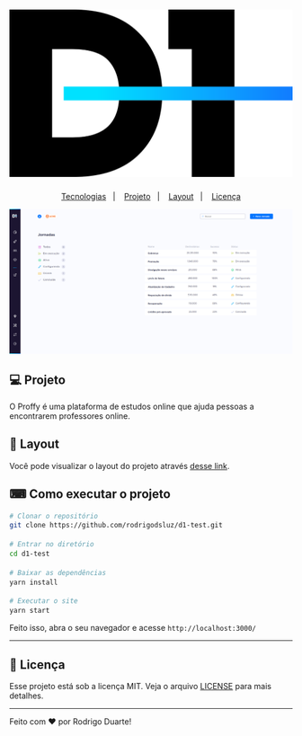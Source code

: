 <h1 align="center">
    <img alt="D1" title="D1" src="logotipo.png" />
</h1>

<p align="center">
  <a href="#rocket-tecnologias">Tecnologias</a>&nbsp;&nbsp;&nbsp;|&nbsp;&nbsp;&nbsp;
  <a href="#-projeto">Projeto</a>&nbsp;&nbsp;&nbsp;|&nbsp;&nbsp;&nbsp;
  <a href="#-layout">Layout</a>&nbsp;&nbsp;&nbsp;|&nbsp;&nbsp;&nbsp;
  <a href="#memo-licença">Licença</a>
</p>

![Screenshot](d1-image.png)






## 💻 Projeto

O Proffy é uma plataforma de estudos online que ajuda pessoas a encontrarem professores online.

## 🔖 Layout

Você pode visualizar o layout do projeto através [desse link](https://xd.adobe.com/view/f41cc902-3388-42d8-826a-8cbd874656bb-a14f/).

## ⌨ Como executar o projeto

```bash
# Clonar o repositório
git clone https://github.com/rodrigodsluz/d1-test.git

# Entrar no diretório
cd d1-test

# Baixar as dependências
yarn install

# Executar o site
yarn start
```

Feito isso, abra o seu navegador e acesse `http://localhost:3000/`

---


## :memo: Licença

Esse projeto está sob a licença MIT. Veja o arquivo [LICENSE](LICENSE.md) para mais detalhes.

---

Feito com ♥ por Rodrigo Duarte!


